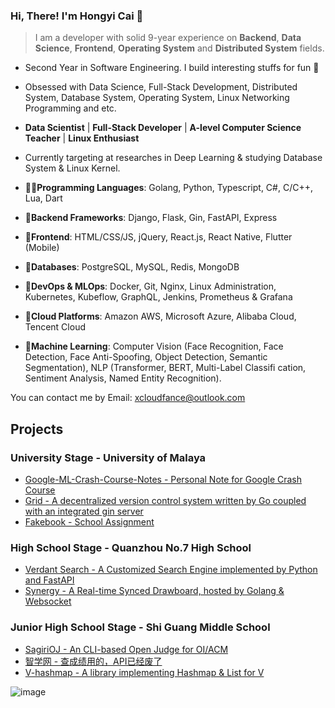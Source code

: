 ### Hi, There! I'm Hongyi Cai 👾
> I am a developer with solid 9-year experience on **Backend**, **Data Science**, **Frontend**, **Operating System** and **Distributed System** fields.

- Second Year in Software Engineering. I build interesting stuffs for fun 🤣
- Obsessed with Data Science, Full-Stack Development, Distributed System, Database System, Operating System, Linux Networking Programming and etc.
- **Data Scientist** | **Full-Stack Developer** | **A-level Computer Science Teacher** | **Linux Enthusiast**
- Currently targeting at researches in Deep Learning & studying Database System & Linux Kernel.

- **😶‍🌫️Programming Languages**: Golang, Python, Typescript, C#, C/C++, Lua, Dart
- **🦄Backend Frameworks**: Django, Flask, Gin, FastAPI, Express
- **🦕Frontend**: HTML/CSS/JS, jQuery, React.js, React Native, Flutter (Mobile)
- **🐘Databases**: PostgreSQL, MySQL, Redis, MongoDB
- **🐧DevOps & MLOps**: Docker, Git, Nginx, Linux Administration, Kubernetes, Kubeflow, GraphQL, Jenkins, Prometheus & Grafana
- **🐯Cloud Platforms**: Amazon AWS, Microsoft Azure, Alibaba Cloud, Tencent Cloud
- **🍮Machine Learning**: Computer Vision (Face Recognition, Face Detection, Face Anti-Spoofing, Object Detection, Semantic Segmentation), NLP
(Transformer, BERT, Multi-Label Classifi cation, Sentiment Analysis, Named Entity Recognition).

You can contact me by Email: xcloudfance@outlook.com

## Projects

### University Stage - University of Malaya
- [Google-ML-Crash-Course-Notes - Personal Note for Google Crash Course](https://github.com/XcloudFance/Google-ML-Crash-Course-Notes)
- [Grid - A decentralized version control system written by Go coupled with an integrated gin server](https://github.com/UnderTechers/Grid)
- [Fakebook - School Assignment](https://github.com/XcloudFance/Fakebook)

### High School Stage - Quanzhou No.7 High School
- [Verdant Search - A Customized Search Engine implemented by Python and FastAPI](https://github.com/XcloudFance/verdant_search)
- [Synergy - A Real-time Synced Drawboard, hosted by Golang & Websocket](https://github.com/XcloudFance/Synergy)

### Junior High School Stage - Shi Guang Middle School
- [SagiriOJ - An CLI-based Open Judge for OI/ACM](https://github.com/xcloudfance/sagirioj)
- [智学网 - 查成绩用的，API已经废了](https://github.com/XcloudFance/zhixuewang-score)
- [V-hashmap - A library implementing Hashmap & List for V](https://github.com/XcloudFance/v-hashmap)

![image](https://github.com/XcloudFance/xcloudfance/assets/34064977/efba4d0d-4513-4915-b1c2-db557d39909a)
